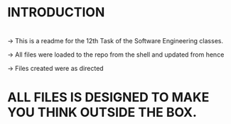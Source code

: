 # INTRODUCTION
#
-> This is a readme for the 12th Task of the Software Engineering classes.

-> All files were loaded to the repo from the shell and updated from hence

-> Files created were as directed

# ALL FILES IS DESIGNED TO MAKE YOU THINK OUTSIDE THE BOX.

